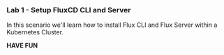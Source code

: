 
<br>

### Lab 1 - Setup FluxCD CLI and Server

In this scenario we'll learn how to install Flux CLI and Flux Server within a Kubernetes Cluster.

**HAVE FUN**
